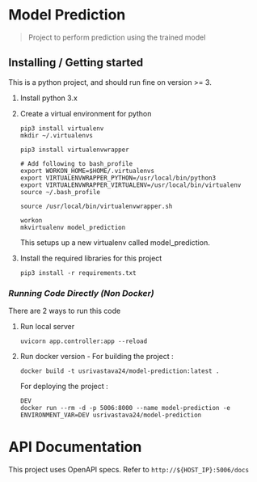# Model Prediction
> Project to perform prediction using the trained model <br />

## Installing / Getting started

This is a python project, and should run fine on version >= 3. 
1. Install python 3.x
2. Create a virtual environment for python

    ```shell
    pip3 install virtualenv
    mkdir ~/.virtualenvs
    
    pip3 install virtualenvwrapper
    
    # Add following to bash_profile
    export WORKON_HOME=$HOME/.virtualenvs
    export VIRTUALENVWRAPPER_PYTHON=/usr/local/bin/python3
    export VIRTUALENVWRAPPER_VIRTUALENV=/usr/local/bin/virtualenv
    source ~/.bash_profile
    
    source /usr/local/bin/virtualenvwrapper.sh
    
    workon
    mkvirtualenv model_prediction
    ```
    This setups up a new virtualenv called model_prediction. <br />

3. Install the required libraries for this project
    ```shell
    pip3 install -r requirements.txt
    ```

### *Running Code Directly (Non Docker)*

There are 2 ways to run this code
1. Run local server
    ```
    uvicorn app.controller:app --reload
    ```
2. Run docker version - For building the project :
    ```shell
    docker build -t usrivastava24/model-prediction:latest .
    ```
    
    For deploying the project :
    ```shell
    DEV
    docker run --rm -d -p 5006:8000 --name model-prediction -e ENVIRONMENT_VAR=DEV usrivastava24/model-prediction
    ```
   
# API Documentation
This project uses OpenAPI specs. Refer to ```http://${HOST_IP}:5006/docs```